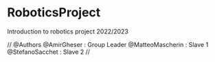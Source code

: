 # RoboticsProject
Introduction to robotics project 2022/2023

// @Authors
	@AmirGheser : Group Leader
	@MatteoMascherin : Slave 1
	@StefanoSacchet : Slave 2
//
